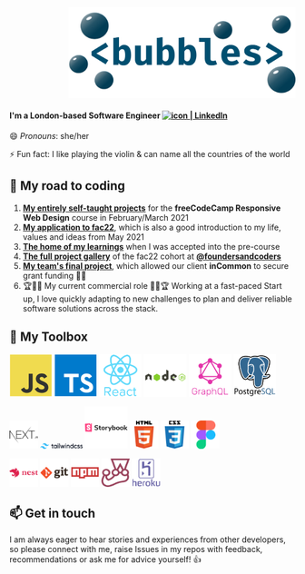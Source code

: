 <p align="right">
<img width="400" src="https://github.com/0bubbles0/fcc-web-projects/blob/main/fcc-final-showcase/5-portfolio/resources/img/logo/logo-250-100.png">
</p>

#### I'm a London-based Software Engineer <a href="https://www.linkedin.com/in/barbara-az"><img src="https://raw.githubusercontent.com/yushi1007/yushi1007/main/images/linkedin.svg" alt="icon | LinkedIn" width="21px"></a>


😄 *Pronouns*: she/her

⚡ Fun fact: I like playing the violin & can name all the countries of the world


## 🚆 My road to coding

  1. [**My entirely self-taught projects**](https://codepen.io/0Bubbles0) for the **freeCodeCamp Responsive Web Design** course in February/March 2021
  2. [**My application to fac22**](https://github.com/0bubbles0/fac-22-application), which is also a good introduction to my life, values and ideas from May 2021
  3. [**The home of my learnings**](https://github.com/0bubbles0/fac22-pre-projects) when I was accepted into the pre-course
  4. [**The full project gallery**](https://github.com/fac22/projects-gallery) of the fac22 cohort at [**@foundersandcoders**](https://github.com/foundersandcoders) 
  5. [**My team's final project**](https://github.com/tech-for-better/in-common), which allowed our client **inCommon** to secure grant funding 🌟🎉
  6. 🏆🎉🌟 My current commercial role 🌟🎉🏆 Working at a fast-paced Start up, I love quickly adapting to new challenges to plan and deliver reliable software solutions across the stack.


## 🧰 My Toolbox

<img width="75" src="https://raw.githubusercontent.com/devicons/devicon/master/icons/javascript/javascript-original.svg" alt="JavaScript"> <img width="75" src="https://raw.githubusercontent.com/devicons/devicon/master/icons/typescript/typescript-original.svg" alt="TypeScript"> <img width="75" src="https://raw.githubusercontent.com/devicons/devicon/master/icons/react/react-original-wordmark.svg" alt="React"> <img width="75" src="https://raw.githubusercontent.com/devicons/devicon/master/icons/nodejs/nodejs-original-wordmark.svg" alt="Node"> <img width="75" src="https://raw.githubusercontent.com/devicons/devicon/master/icons/graphql/graphql-plain-wordmark.svg" alt="GraphQL"> <img width="75" src="https://raw.githubusercontent.com/devicons/devicon/master/icons/postgresql/postgresql-original-wordmark.svg" alt="PostgreSQL">

<img width="50" src="https://raw.githubusercontent.com/devicons/devicon/master/icons/nextjs/nextjs-original-wordmark.svg" alt="Next.js">   <img width="75" src="https://raw.githubusercontent.com/devicons/devicon/master/icons/tailwindcss/tailwindcss-original-wordmark.svg" alt="TailwindCSS">   <img width="75" src="https://raw.githubusercontent.com/devicons/devicon/master/icons/storybook/storybook-original-wordmark.svg" alt="Storybook">   <img width="50" src="https://raw.githubusercontent.com/devicons/devicon/master/icons/html5/html5-original-wordmark.svg" alt="HTML">   <img width="50" src="https://raw.githubusercontent.com/devicons/devicon/master/icons/css3/css3-original-wordmark.svg" alt="CSS">   <img width="50" src="https://raw.githubusercontent.com/devicons/devicon/master/icons/figma/figma-original.svg" alt="Figma"> 

  <img width="50" src="https://raw.githubusercontent.com/devicons/devicon/master/icons/nestjs/nestjs-plain-wordmark.svg" alt="Nest.js">   <img width="50" src="https://raw.githubusercontent.com/devicons/devicon/master/icons/git/git-original-wordmark.svg" alt="git">   <img width="50" src="https://raw.githubusercontent.com/devicons/devicon/master/icons/npm/npm-original-wordmark.svg" alt="npm">   <img width="50" src="https://raw.githubusercontent.com/devicons/devicon/master/icons/jest/jest-plain.svg" alt="Jest">   <img width="50" src="https://raw.githubusercontent.com/devicons/devicon/master/icons/heroku/heroku-original-wordmark.svg" alt="Heroku">


## 📫 Get in touch
I am always eager to hear stories and experiences from other developers, so please connect with me, raise Issues in my repos with feedback, recommendations or ask me for advice yourself! 👍

<!--
🌱*Current Program*: Pre-apprenticeship with **Founders and Coders Cohort 22**

🌱 *This week*, I’m learning about **using APIs**

🌱*Previously*, I learned more about 
  - Semantic **HTML**5
  - **CSS**3 (flexbox, grid, BEM) 
  - **JavaScript** & DOM manipulation (async, Promises)
  - **Accessibility** (WCAG standards, colour contrasts, assistive tools)
  - **Git**
 
🌱 Some Tools that I have been using and learning about were
  - GitHub
  - VS Code, Terminal
  - Figma, Notion, colour palette generators, screen reader

🌱 I'm always learning, follow my journey!

Over the last months, my developer skills have been continuously growing and especially thrived with the influence of my fellow fac22 cohorters, who constantly inspire me with their visual creativity and coding approaches and encourage me to pitch in with support for bugs they encounter. 

If you'd like to view my progress yourself, please visit
  - <https://codepen.io/0Bubbles0>: The entirely self-taught first attempt at the **freeCodeCamp Responsive Web Design** projects on Codepen back in February/March 2021
  - <https://github.com/0bubbles0/fac-22-application>: My **application to fac22**, which showcases my learnings from the fac Coaching program and is also a good introduction to my life, values and ideas from May 2021
  - <https://github.com/0bubbles0/fac22-pre-projects>: The home of my learnings and areas of focus during the **pre-apprenticesip program**, which keeps changing every day 

The coming months will be very exciting, as our cohort will be diving into topics such as **React**, **Databases**, **Testing** and **Deployment** to really round our developer toolkits. Personally, I will also be working on improving my design and accessibility skills, so that I can very soon make an impact by helping to bring real solutions and visions to life!
-->





<!--
**0bubbles0/0bubbles0** is a ✨ _special_ ✨ repository because its `README.md` (this file) appears on your GitHub profile.

Here are some ideas to get you started:

- 🔭 I’m currently working on ...
- 🌱 I’m currently learning ...
- 👯 I’m looking to collaborate on ...
- 🤔 I’m looking for help with ...
- 💬 Ask me about ...
- 📫 How to reach me: ...

- ⚡ Fun fact: ...
-->


<!--[![Barbara's GitHub stats](https://github-readme-stats.vercel.app/api?username=0bubbles0)](https://github.com/0bubbles0/github-readme-stats)

[![Barbara’s GitHub stats](https://github-readme-stats.vercel.app/api?username=0bubbles0)](https://github.com/0bubbles0)

[![Top Langs](https://github-readme-stats.vercel.app/api/top-langs/?username=0bubbles0&layout=compact)](https://github.com/0bubbles0)-->
